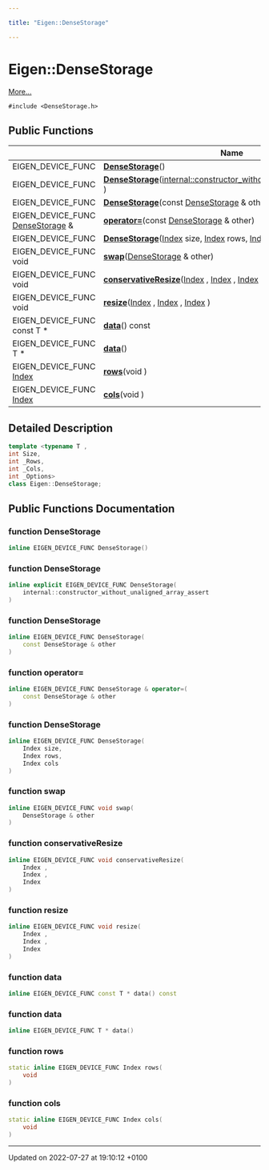 ```yaml
---

title: "Eigen::DenseStorage"

---
```


# Eigen::DenseStorage



 [More...](#detailed-description)


`#include <DenseStorage.h>`

## Public Functions

|                | Name           |
| -------------- | -------------- |
| EIGEN_DEVICE_FUNC | **[DenseStorage](http://example.org/classes/classeigen_1_1densestorage/#function-densestorage)**() |
| EIGEN_DEVICE_FUNC | **[DenseStorage](http://example.org/classes/classeigen_1_1densestorage/#function-densestorage)**(<a href="http://example.org/classes/structeigen_1_1internal_1_1constructor__without__unaligned__array__assert/">internal::constructor_without_unaligned_array_assert</a> ) |
| EIGEN_DEVICE_FUNC | **[DenseStorage](http://example.org/classes/classeigen_1_1densestorage/#function-densestorage)**(const <a href="http://example.org/classes/classeigen_1_1densestorage/">DenseStorage</a> & other) |
| EIGEN_DEVICE_FUNC <a href="http://example.org/classes/classeigen_1_1densestorage/">DenseStorage</a> & | **[operator=](http://example.org/classes/classeigen_1_1densestorage/#function-operator=)**(const <a href="http://example.org/classes/classeigen_1_1densestorage/">DenseStorage</a> & other) |
| EIGEN_DEVICE_FUNC | **[DenseStorage](http://example.org/classes/classeigen_1_1densestorage/#function-densestorage)**(<a href="http://example.org/namespaces/namespaceeigen/#typedef-index">Index</a> size, <a href="http://example.org/namespaces/namespaceeigen/#typedef-index">Index</a> rows, <a href="http://example.org/namespaces/namespaceeigen/#typedef-index">Index</a> cols) |
| EIGEN_DEVICE_FUNC void | **[swap](http://example.org/classes/classeigen_1_1densestorage/#function-swap)**(<a href="http://example.org/classes/classeigen_1_1densestorage/">DenseStorage</a> & other) |
| EIGEN_DEVICE_FUNC void | **[conservativeResize](http://example.org/classes/classeigen_1_1densestorage/#function-conservativeresize)**(<a href="http://example.org/namespaces/namespaceeigen/#typedef-index">Index</a> , <a href="http://example.org/namespaces/namespaceeigen/#typedef-index">Index</a> , <a href="http://example.org/namespaces/namespaceeigen/#typedef-index">Index</a> ) |
| EIGEN_DEVICE_FUNC void | **[resize](http://example.org/classes/classeigen_1_1densestorage/#function-resize)**(<a href="http://example.org/namespaces/namespaceeigen/#typedef-index">Index</a> , <a href="http://example.org/namespaces/namespaceeigen/#typedef-index">Index</a> , <a href="http://example.org/namespaces/namespaceeigen/#typedef-index">Index</a> ) |
| EIGEN_DEVICE_FUNC const T * | **[data](http://example.org/classes/classeigen_1_1densestorage/#function-data)**() const |
| EIGEN_DEVICE_FUNC T * | **[data](http://example.org/classes/classeigen_1_1densestorage/#function-data)**() |
| EIGEN_DEVICE_FUNC <a href="http://example.org/namespaces/namespaceeigen/#typedef-index">Index</a> | **[rows](http://example.org/classes/classeigen_1_1densestorage/#function-rows)**(void ) |
| EIGEN_DEVICE_FUNC <a href="http://example.org/namespaces/namespaceeigen/#typedef-index">Index</a> | **[cols](http://example.org/classes/classeigen_1_1densestorage/#function-cols)**(void ) |

## Detailed Description

```cpp
template <typename T ,
int Size,
int _Rows,
int _Cols,
int _Options>
class Eigen::DenseStorage;
```

## Public Functions Documentation

### function DenseStorage

```cpp
inline EIGEN_DEVICE_FUNC DenseStorage()
```


### function DenseStorage

```cpp
inline explicit EIGEN_DEVICE_FUNC DenseStorage(
    internal::constructor_without_unaligned_array_assert 
)
```


### function DenseStorage

```cpp
inline EIGEN_DEVICE_FUNC DenseStorage(
    const DenseStorage & other
)
```


### function operator=

```cpp
inline EIGEN_DEVICE_FUNC DenseStorage & operator=(
    const DenseStorage & other
)
```


### function DenseStorage

```cpp
inline EIGEN_DEVICE_FUNC DenseStorage(
    Index size,
    Index rows,
    Index cols
)
```


### function swap

```cpp
inline EIGEN_DEVICE_FUNC void swap(
    DenseStorage & other
)
```


### function conservativeResize

```cpp
inline EIGEN_DEVICE_FUNC void conservativeResize(
    Index ,
    Index ,
    Index 
)
```


### function resize

```cpp
inline EIGEN_DEVICE_FUNC void resize(
    Index ,
    Index ,
    Index 
)
```


### function data

```cpp
inline EIGEN_DEVICE_FUNC const T * data() const
```


### function data

```cpp
inline EIGEN_DEVICE_FUNC T * data()
```


### function rows

```cpp
static inline EIGEN_DEVICE_FUNC Index rows(
    void 
)
```


### function cols

```cpp
static inline EIGEN_DEVICE_FUNC Index cols(
    void 
)
```


-------------------------------

Updated on 2022-07-27 at 19:10:12 +0100